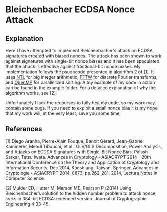# Bleichenbacher ECDSA Nonce Attack

## Explanation
Here I have attempted to implement Bleichenbacher's attack on ECDSA signatures created with biased nonces. The attack has been shown to work against signatures with single-bit nonce biases and it has been speculated that the attack is effective against fractional-bit nonce biases. My implementation follows the psudocode presented in algorithm 2 of [1]. It uses [NTL](http://www.shoup.net/ntl/) for big integer arithmetic, [FFTW](http://www.fftw.org/) for discrete Fourier transforms, and  [OpenMP](https://gcc.gnu.org/onlinedocs/libstdc++/manual/parallel_mode_using.html) for parallelized sorting. A toy example of my code in action can be found in the example folder. For a detailed explanation of why the algorithm works, see [2].

Unfortunately I lack the recourses to fully test my code, so my work may contain some bugs. If you need to exploit a small nonce bias it is my hope that my work will, at the very least, save you some time.

## References
[1] Diego Aranha, Pierre-Alain Fouque, Benoit Gérard, Jean-Gabriel Kammerer, Mehdi Tibouchi, et al.. GLV/GLS Decomposition, Power Analysis, and Attacks on ECDSA Signatures with Single-Bit Nonce Bias. Palash Sarkar, Tetsu Iwata. Advances in Cryptology - ASIACRYPT 2014 - 20th International Conference on the Theory and Application of Cryptology and Information Security, Dec 2014, Kaoshiung, Taiwan. Springer, Advances in Cryptologie - ASIACRYPT 2014, 8873, pp.262-281, 2014, Lecture Notes in Computer Science. 

[2] Mulder ED, Hutter M, Marson ME, Pearson P (2014) Using Bleichenbacher’s solution to the hidden number problem to attack nonce leaks in 384-bit ECDSA: extended version. Journal of Cryptographic Engineering 4:33–45. 

